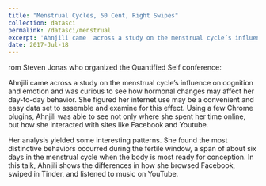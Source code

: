 ```yaml
---
title: "Menstrual Cycles, 50 Cent, Right Swipes"
collection: datasci
permalink: /datasci/menstrual
excerpt: 'Ahnjili came  across a study on the menstrual cycle’s influence on cognition and  emotion and was curious to see how hormonal changes may affect her  day-to-day behavior. She figured her internet use may be a convenient  and easy data set to assemble and examine for this effect. Using a few Chrome plugins, Ahnjili was able to see not only where she spent her time online, but how she interacted with sites like Facebook and Youtube.'
date: 2017-Jul-18
---
```


rom Steven Jonas who organized the Quantified Self conference: 

Ahnjili came  across a study on the menstrual cycle’s influence on cognition and  emotion and was curious to see how hormonal changes may affect her  day-to-day behavior. She figured her internet use may be a convenient  and easy data set to assemble and examine for this effect. Using a few Chrome plugins, Ahnjili was able to see not only where she spent her time online, but how she interacted with sites like Facebook and Youtube. 

Her analysis yielded some interesting patterns. She found the most  distinctive behaviors occurred during the fertile window, a span of  about six days in the menstrual cycle when the body is most ready for  conception. In this talk, Ahnjili shows the differences in how she browsed Facebook, swiped in Tinder, and listened to music on YouTube.
